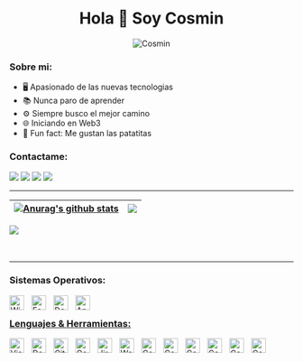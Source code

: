 
<h1 align="center">Hola 👋 Soy Cosmin</h1>
<p align="center"> <img src="https://komarev.com/ghpvc/?username=cosmind-rusu&label=Visitas%20&color=aa2487&style=for-the-badge" alt="Cosmin"</p>

### Sobre mi:

- 🖥 Apasionado de las nuevas tecnologias
- 📚 Nunca paro de aprender
- ⚙️ Siempre busco el mejor camino
- 🌐 Iniciando en Web3
- 🤣 Fun fact: Me gustan las patatitas

### Contactame:

<a href="https://instagram.com/cosmiiin_18" target="_blank"><img src="https://img.shields.io/badge/-Instagram-%23E4405F?style=for-the-badge&logo=instagram&logoColor=white" target="_blank"></a>
<a href="https://www.linkedin.com/in/cosmindanielrusu/" target="_blank"><img src="https://img.shields.io/badge/Linkedin-0e76a8?style=for-the-badge&logo=linkedin&logoColor=white" target="_blank"></a>
<a href="https://discord.gg/2D8WR3Udx7" target="_blank"><img src="https://img.shields.io/badge/Discord-7289DA?style=for-the-badge&logo=discord&logoColor=white" target="_blank"></a>
<a href="https://twitter.com/cosmiiin_18" target="_blank"><img src="https://img.shields.io/badge/Twitter-1a8cd8?style=for-the-badge&logo=twitter&logoColor=white" target="_blank"></a>

---


| <a href="https://github.com/cosmind-rusu"><img align="center" src="https://github-readme-stats.vercel.app/api?username=cosmind-rusu&show_icons=true&theme=radical" alt="Anurag's github stats" /></a> | <a href="https://github.com/anuraghazra/github-readme-stats"><img align="rigth" src= "https://github-readme-stats.vercel.app/api/top-langs/?username=cosmind-rusu&theme=radical&hide=css,html&langs_count=8&layout=compact" /></a> |
| ------------- | ------------- |

<div>
     <img align="center" src= "https://github-readme-stats.vercel.app/api/wakatime?username=cosmiiin_18&theme=radical&layout=compact">
</div>


<br />
<br />

---


### Sistemas Operativos:

<a href="https://www.microsoft.com/es-es/software-download/windows10"> <img align="left" alt="Windows 10" width="26px" src="https://cdn.jsdelivr.net/gh/devicons/devicon/icons/windows8/windows8-original.svg" style="padding-right:10px;"/>

<a href="https://getfedora.org/"> <img align="left" alt="Fedora" width="26px" src="https://cdn.jsdelivr.net/gh/devicons/devicon/icons/fedora/fedora-original.svg" style="padding-right:10px;"/>

<a href="https://www.debian.org/" > <img align="left" alt="Debian" width="26px" src="https://cdn.jsdelivr.net/gh/devicons/devicon/icons/debian/debian-original.svg" style="padding-right:10px;"/>

<a href="https://www.android.com/"> <img align="left" alt="Android" width="26px" src="https://cdn.jsdelivr.net/gh/devicons/devicon/icons/android/android-original.svg" style="padding-right:10px;"/>

<br/>

### Lenguajes & Herramientas:

<a href="https://code.visualstudio.com/"> <img align="left" alt="Visual Studio Code" width="26px" src="https://cdn.jsdelivr.net/gh/devicons/devicon/icons/vscode/vscode-original.svg" style="padding-right:10px;"/>

<a href="https://www.docker.com/"> <img align="left" alt="Docker" width="26px" src="https://cdn.jsdelivr.net/gh/devicons/devicon/icons/docker/docker-original.svg" style="padding-right:10px;"/>

<a href="https://git-scm.com/"> <img align="left" alt="Git" width="26px" src="https://cdn.jsdelivr.net/gh/devicons/devicon/icons/git/git-original.svg" style="padding-right:10px;"/>

<a href="https://cloud.google.com"> <img align="left" alt="Google Cloud" width="26px" src="https://cdn.jsdelivr.net/gh/devicons/devicon/icons/googlecloud/googlecloud-original.svg" style="padding-right:10px;"/>

<a href="https://www.atlassian.com/es/software/jiraw"> <img align="left" alt="Jira" width="26px" src="https://cdn.jsdelivr.net/gh/devicons/devicon/icons/jira/jira-original.svg" style="padding-right:10px;"/>

<a href="https://wordpress.com"> <img align="left" alt="Wordpress" width="26px" src="https://cdn.jsdelivr.net/gh/devicons/devicon/icons/wordpress/wordpress-plain.svg" style="padding-right:10px;"/>

<a href="https://angular.io/"> <img align="left" alt="Cosmin-Angular" width="26px" src="https://cdn.jsdelivr.net/gh/devicons/devicon/icons/angularjs/angularjs-original.svg" style="padding-right:10px;"/>

<a href="https://www.ecma-international.org/"> <img align="left" alt="Cosmin-JS" width="26px" src="https://cdn.jsdelivr.net/gh/devicons/devicon/icons/javascript/javascript-original.svg" style="padding-right:10px;"/>

<a href="https://getbootstrap.com/"> <img align="left" alt="Cosmin-Bootstrap" width="26px" src="https://cdn.jsdelivr.net/gh/devicons/devicon/icons/bootstrap/bootstrap-original-wordmark.svg" style="padding-right:10px;"/>

<a href="https://learn.microsoft.com/es-es/dotnet/csharp/"> <img align="left" alt="Cosmin-C#" width="26px" src="https://cdn.jsdelivr.net/gh/devicons/devicon/icons/csharp/csharp-original.svg" style="padding-right:10px;"/>

<a href="https://www.ruby-lang.org"> <img align="left" alt="Cosmin-Ruby" width="26px" src="https://cdn.jsdelivr.net/gh/devicons/devicon/icons/ruby/ruby-plain.svg" style="padding-right:10px;"/>

<a href="https://go.dev"> <img align="left" alt="Cosmin-Go" width="26px" src="https://cdn.jsdelivr.net/gh/devicons/devicon/icons/go/go-original.svg" style="padding-right:10px;"/>
